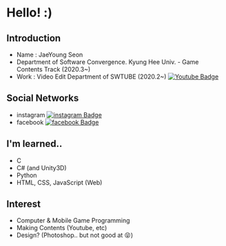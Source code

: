 # Hello! :)
## Introduction
* Name : JaeYoung Seon<br>
* Department of Software Convergence. Kyung Hee Univ. - Game Contents Track (2020.3~)<br>
* Work : Video Edit Department of SWTUBE (2020.2~)   [![Youtube Badge](https://img.shields.io/badge/SWTUBE-FF0000?style=flat-square&logo=Youtube&logoColor=white&link=https://www.youtube.com/channel/UCoJhIFodUrsH8suAe0kYDzQ)](https://www.youtube.com/channel/UCoJhIFodUrsH8suAe0kYDzQ)
## Social Networks
* instagram [![instagram Badge](https://img.shields.io/badge/Instagram-E4405F?style=flat-square&logo=Instagram&logoColor=white&link=https://www.instagram.com/red_seon_02/)](https://www.instagram.com/red_seon_02/)
* facebook [![facebook Badge](https://img.shields.io/badge/Facebook-1877F2?style=flat-square&logo=Facebook&logoColor=white&link=https://www.facebook.com/profile.php?id=100045249120668)](https://www.facebook.com/profile.php?id=100045249120668)
## I'm learned..
* C
* C# (and Unity3D)
* Python
* HTML, CSS, JavaScript (Web)
## Interest
* Computer & Mobile Game Programming
* Making Contents (Youtube, etc)
* Design? (Photoshop.. but not good at :stuck_out_tongue_closed_eyes:)
<!--
**tjswodud/tjswodud** is a ✨ _special_ ✨ repository because its `README.md` (this file) appears on your GitHub profile.

Here are some ideas to get you started:

- 🔭 I’m currently working on ...
- 🌱 I’m currently learning ...
- 👯 I’m looking to collaborate on ...
- 🤔 I’m looking for help with ...
- 💬 Ask me about ...
- 📫 How to reach me: ...
- 😄 Pronouns: ...
- ⚡ Fun fact: ...
-->
